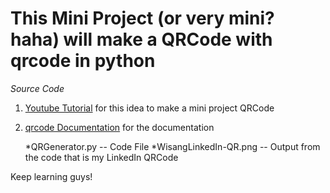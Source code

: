 # This Mini Project (or very mini? haha) will make a QRCode with qrcode in python

_Source Code_
1. [Youtube Tutorial](https://www.youtube.com/watch?v=onHPipeASdk&list=PLpp8-k7G_6Y3Wj1suZQ-9lATFzFuGw93x) for this idea to make a mini project QRCode
2. [qrcode Documentation](https://pypi.org/project/qrcode/) for the documentation

    *QRGenerator.py -- Code File
    *WisangLinkedIn-QR.png -- Output from the code that is my LinkedIn QRCode

Keep learning guys!
